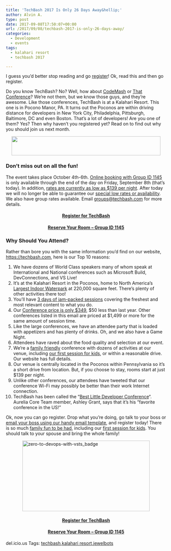 ```yaml
---
title: 'TechBash 2017 Is Only 26 Days Away&hellip;'
author: Alvin A.
type: post
date: 2017-09-08T17:50:07+00:00
url: /2017/09/08/techbash-2017-is-only-26-days-away/
categories:
  - Development
  - events
tags:
  - kalahari resort
  - techbash 2017

---
```

I guess you&#8217;d better stop reading and go <a href="https://www.eventbrite.com/e/techbash-2017-tickets-29484126817" target="_blank">register</a>! Ok, read this and then go register.

Do you know TechBash? No? Well, how about <a href="http://www.codemash.org/" target="_blank">CodeMash</a> or <a href="https://www.thatconference.com/" target="_blank">That Conference</a>? We&#8217;re not them, but we know those guys, and they&#8217;re awesome. Like those conferences, TechBash is at a Kalahari Resort. This one is in Pocono Manor, PA. It turns out the Poconos are within driving distance for developers in New York City, Philadelphia, Pittsburgh, Baltimore, DC and even Boston. That&#8217;s a lot of developers! Are you one of them? Yes? Then why haven&#8217;t you registered yet? Read on to find out why you should join us next month.

<a href="https://www.techbash.com/" target="_blank"><img data-recalc-dims="1" height="60" width="468" decoding="async" style="margin: 0px auto 10px; border: 0px currentcolor; border-image: none; float: none; display: block; background-image: none;" src="https://i0.wp.com/raw.githubusercontent.com/TechBash/Marketing/master/2017/Banners/banner-468x60.png?resize=468%2C60&#038;ssl=1" border="0" /></a>

### Don&#8217;t miss out on all the fun!

The event takes place October 4th-6th. <a href="https://book.kalahariresorts.com/poconos/groups.asp" target="_blank">Online booking with Group ID 1145</a> is only available through the end of the day on Friday, September 8th (that&#8217;s today). In addition, <a href="https://techbash.com/book-at-the-kalahari" target="_blank">rates are currently as low as $139 per night</a>. After today we will no longer be able to guarantee our <a href="https://techbash.com/book-at-the-kalahari" target="_blank">special low rates or availability</a>. We also have group rates available. Email <groups@techbash.com> for more details.

<h4 align="center">
  <a href="https://www.eventbrite.com/e/techbash-2017-tickets-29484126817" target="_blank">Register for TechBash</a>
</h4>

<h4 align="center">
  <a href="https://book.kalahariresorts.com/poconos/groups.asp" target="_blank">Reserve Your Room &#8211; Group ID 1145</a>
</h4>

### Why Should You Attend?

Rather than bore you with the same information you&#8217;d find on our website, <https://techbash.com>, here is our Top 10 reasons:

  1. We have dozens of World Class speakers many of whom speak at International and National conferences such as Microsoft Build, DevConnections, and VS Live!
  2. It&#8217;s at the Kalahari Resort in the Poconos, home to North America&#8217;s <a href="https://www.kalahariresorts.com/pennsylvania/parks/indoor-waterpark" target="_blank">Largest Indoor Waterpark</a> at 220,000 square feet. There&#8217;s plenty of other activities there too!
  3. You&#8217;ll have <a href="https://techbash.com/schedule" target="_blank">3 days of jam-packed sessions</a> covering the freshest and most relevant content to what you do.
  4. Our <a href="https://www.eventbrite.com/e/techbash-2017-tickets-29484126817" target="_blank">Conference price is only $349</a>, $50 less than last year. Other conferences listed in this email are priced at $1,499 or more for the same amount of session time.
  5. Like the large conferences, we have an attendee party that is loaded with appetizers and has plenty of drinks. Oh, and we also have a Game Night.
  6. Attendees have raved about the food quality and selection at our event.
  7. We&#8217;re a <a href="https://techbash.com/family-activities" target="_blank">family friendly</a> conference with dozens of activities at our venue, including <a href="https://techbash.com/sessions/jewelbots-build" target="_blank">our first session for kids</a>, or within a reasonable drive. Our website has full details.
  8. Our venue is centrally located in the Poconos within Pennsylvania so it&#8217;s a short drive from location. But, if you choose to stay, rooms start at just $139 per night.
  9. Unlike other conferences, our attendees have tweeted that our conference Wi-Fi may possibly be better than their work Internet connection.
 10. TechBash has been called the &#8220;<a href="http://www.youtube.com/channel/UCwrHPf4oI1_UydigJQxuj3g" target="_blank">Best Little Developer Conference</a>&#8220;. Aurelia Core Team member, Ashley Grant, says that it&#8217;s his &#8220;favorite conference in the US!&#8221;

Ok, now you can go register. Drop what you&#8217;re doing, go talk to your boss or <a href="https://techbash.com/spread-the-word#ConvinceYourBoss" target="_blank">email your boss using our handy email template</a>, and register today! There is so much <a href="https://techbash.com/family-activities" target="_blank">family fun to be had</a>, including our <a href="https://techbash.com/sessions/jewelbots-build" target="_blank">first session for kids</a>. You should talk to your spouse and bring the whole family!

[<img loading="lazy" decoding="async" width="400" height="222" title="zero-to-devops-with-vsts_badge" style="margin: 0px auto 10px; border: 0px currentcolor; border-image: none; float: none; display: block; background-image: none;" alt="zero-to-devops-with-vsts_badge" src="/wp-content/uploads/2017/09/zero-to-devops-with-vsts_badge.jpg" border="0" />][1]

<h4 align="center">
  <a href="https://www.eventbrite.com/e/techbash-2017-tickets-29484126817" target="_blank">Register for TechBash</a>
</h4>

<h4 align="center">
  <a href="https://book.kalahariresorts.com/poconos/groups.asp" target="_blank">Reserve Your Room &#8211; Group ID 1145</a>
</h4>

<p align="left">
</p>

<div class="wlWriterEditableSmartContent" id="scid:77ECF5F8-D252-44F5-B4EB-D463C5396A79:38f2bea2-e11c-41b2-8e0d-10104541bbad" style="margin: 0px; padding: 0px; float: none; display: inline;">
  del.icio.us Tags: <a href="http://del.icio.us/popular/techbash" rel="tag">techbash</a>,<a href="http://del.icio.us/popular/kalahari+resort" rel="tag">kalahari resort</a>,<a href="http://del.icio.us/popular/jewelbots" rel="tag">jewelbots</a>
</div>

 [1]: https://techbash.com/sessions/zero-to-devops-with-vsts